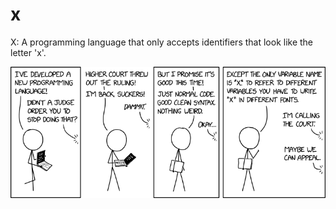 # x
X: A programming language that only accepts identifiers that look like the letter 'x'.

![xkcd 2309](x.png)
